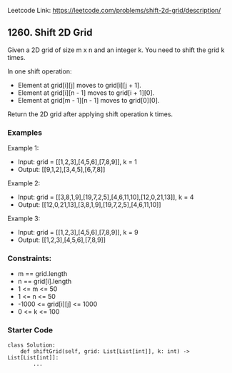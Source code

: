 Leetcode Link: https://leetcode.com/problems/shift-2d-grid/description/

## 1260. Shift 2D Grid

Given a 2D grid of size m x n and an integer k. You need to shift the grid k times.

In one shift operation:

- Element at grid[i][j] moves to grid[i][j + 1].
- Element at grid[i][n - 1] moves to grid[i + 1][0].
- Element at grid[m - 1][n - 1] moves to grid[0][0].

Return the 2D grid after applying shift operation k times.

### Examples 

Example 1:
- Input: grid = [[1,2,3],[4,5,6],[7,8,9]], k = 1
- Output: [[9,1,2],[3,4,5],[6,7,8]]

Example 2:
- Input: grid = [[3,8,1,9],[19,7,2,5],[4,6,11,10],[12,0,21,13]], k = 4
- Output: [[12,0,21,13],[3,8,1,9],[19,7,2,5],[4,6,11,10]]

Example 3:
- Input: grid = [[1,2,3],[4,5,6],[7,8,9]], k = 9
- Output: [[1,2,3],[4,5,6],[7,8,9]]

### Constraints:

- m == grid.length
- n == grid[i].length
- 1 <= m <= 50
- 1 <= n <= 50
- -1000 <= grid[i][j] <= 1000
- 0 <= k <= 100

### Starter Code
```
class Solution:
    def shiftGrid(self, grid: List[List[int]], k: int) -> List[List[int]]:
        ...
```